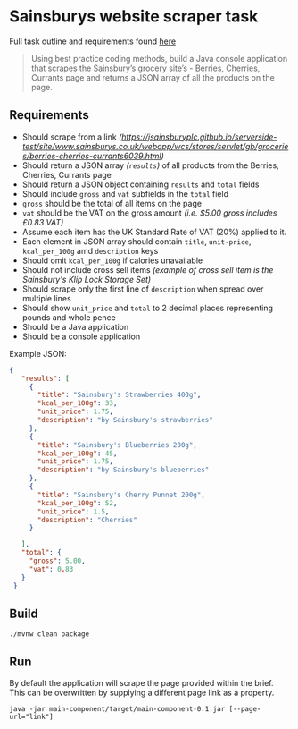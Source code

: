 # Sainsburys website scraper task

Full task outline and requirements found [here](https://jsainsburyplc.github.io/serverside-test/)
> Using best practice coding methods, build a Java console application that scrapes the Sainsbury’s grocery site’s - Berries, Cherries, Currants page and returns a JSON array of all the products on the page.


## Requirements
* Should scrape from a link _(https://jsainsburyplc.github.io/serverside-test/site/www.sainsburys.co.uk/webapp/wcs/stores/servlet/gb/groceries/berries-cherries-currants6039.html)_
* Should return a JSON array _(`results`)_ of all products from the Berries, Cherries, Currants page
* Should return a JSON object containing `results` and `total` fields
* Should include `gross` and `vat` subfields in the `total` field
* `gross` should be the total of all items on the page
* `vat` should be the VAT on the gross amount _(i.e. $5.00 gross includes £0.83 VAT)_
* Assume each item has the UK Standard Rate of VAT (20%) applied to it.
* Each element in JSON array should contain `title`, `unit-price`, `kcal_per_100g` amd `description` keys
* Should omit `kcal_per_100g` if calories unavailable
* Should not include cross sell items _(example of cross sell item is the Sainsbury's Klip Lock Storage Set)_
* Should scrape only the first line of `description` when spread over multiple lines
* Should show `unit_price` and `total` to 2 decimal places representing pounds and whole pence
* Should be a Java application
* Should be a console application

Example JSON:
```json
{
   "results": [
     {
       "title": "Sainsbury's Strawberries 400g",
       "kcal_per_100g": 33,
       "unit_price": 1.75,
       "description": "by Sainsbury's strawberries"
     },
     {
       "title": "Sainsbury's Blueberries 200g",
       "kcal_per_100g": 45,
       "unit_price": 1.75,
       "description": "by Sainsbury's blueberries"
     },
     {
       "title": "Sainsbury's Cherry Punnet 200g",
       "kcal_per_100g": 52,
       "unit_price": 1.5,
       "description": "Cherries"
     }

   ],
   "total": {
     "gross": 5.00,
     "vat": 0.83
   }
 }
 ```

## Build

 `./mvnw clean package`


## Run
By default the application will scrape the page provided within the brief. This can be overwritten by supplying a different page link
as a property.
 ```
 java -jar main-component/target/main-component-0.1.jar [--page-url="link"]
 ```
